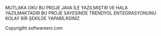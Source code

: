 MUTLAKA OKU
BU PROJE JAVA İLE YAZILMIŞTIR VE HALA YAZILMAKTADIR
BU PROJE SAYESİNDE TRENDYOL ENTEGRASYONUNU KOLAY BİR ŞEKİLDE YAPABİLRSİNİZ


Copyrigtht softwareeni.com
